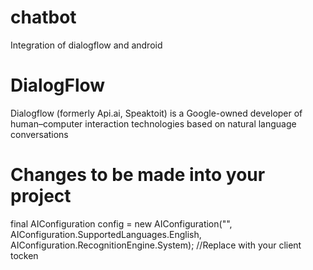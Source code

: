 # chatbot
Integration of dialogflow  and android

# DialogFlow 

Dialogflow (formerly Api.ai, Speaktoit) is a Google-owned developer of human–computer interaction technologies based on natural language conversations

# Changes to be made into your project

 final AIConfiguration config = new AIConfiguration("<CLIENT-ACCESS-TOKEN>",
                AIConfiguration.SupportedLanguages.English,
                AIConfiguration.RecognitionEngine.System);  //Replace with your client tocken
